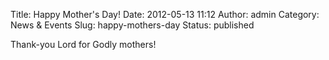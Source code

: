 Title: Happy Mother's Day!
Date: 2012-05-13 11:12
Author: admin
Category: News &amp; Events
Slug: happy-mothers-day
Status: published

Thank-you Lord for Godly mothers!
